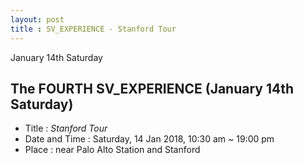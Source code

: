 ```yaml
---
layout: post
title : SV_EXPERIENCE - Stanford Tour
---
```


January 14th Saturday

## The FOURTH SV_EXPERIENCE (January 14th Saturday)
- Title : _Stanford Tour_
- Date and Time : Saturday, 14 Jan 2018, 10:30 am ~ 19:00 pm
- Place : near Palo Alto Station and Stanford
